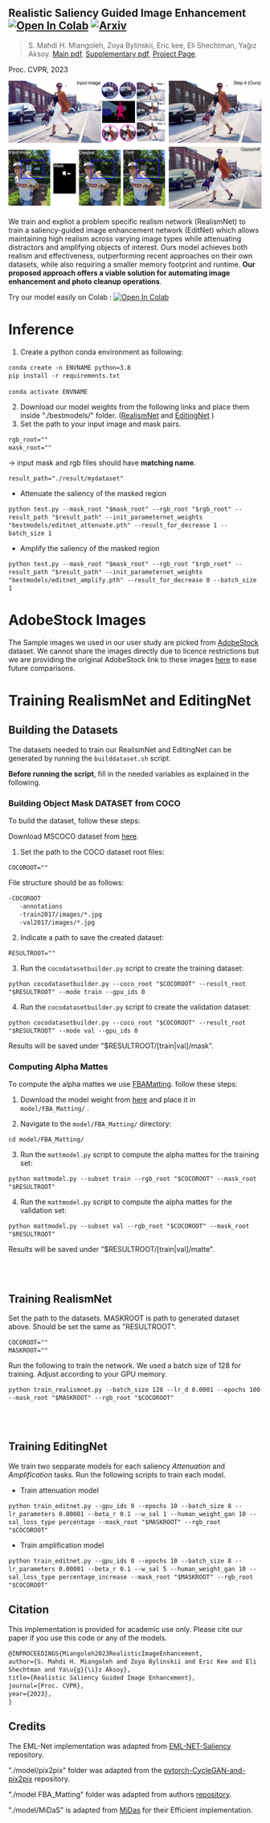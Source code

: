 ## Realistic Saliency Guided Image Enhancement [![Open In Colab](https://colab.research.google.com/assets/colab-badge.svg)]() [![Arxiv](http://img.shields.io/badge/cs.CV-arXiv-B31B1B.svg)]()


> S. Mahdi H. Miangoleh, Zoya Bylinskii, Eric kee, Eli Shechtman, Yağız Aksoy.
> [Main pdf](),
> [Supplementary pdf](),
> [Project Page](). 

Proc. CVPR, 2023

[![video](figures/teaser_n.jpg)]()

We train and expliot a problem specific realism network (RealismNet) to train a saliency-guided image enhancement network (EditNet) which allows maintaining high realism across varying image types while attenuating distractors and amplifying objects of interest. Ours model achieves both realism and effectiveness, outperforming recent approaches on their own datasets, while also requiring a smaller memory footprint and runtime. **Our proposed approach offers a viable solution for automating image enhancement and photo cleanup operations**.


Try our model easily on Colab : [![Open In Colab](https://colab.research.google.com/assets/colab-badge.svg)]()



# Inference

1. Create a python conda environment as following:

```
conda create -n ENVNAME python=3.8
pip install -r requirements.txt

conda activate ENVNAME
```

2. Download our model weights from the following links and place them inside "./bestmodels/" folder. ([RealismNet]() and [EditingNet]() ) 
3. Set the path to your input image and mask pairs. 
```
rgb_root=""
mask_root=""
```

-> input mask and rgb files should have **matching name**. 

```
result_path="./result/mydataset"
```

* Attenuate the saliency of the masked region
```
python test.py --mask_root "$mask_root" --rgb_root "$rgb_root" --result_path "$result_path" --init_parameternet_weights "bestmodels/editnet_attenuate.pth" --result_for_decrease 1 --batch_size 1
```
* Amplify the saliency of the masked region
```
python test.py --mask_root "$mask_root" --rgb_root "$rgb_root" --result_path "$result_path" --init_parameternet_weights "bestmodels/editnet_amplify.pth" --result_for_decrease 0 --batch_size 1
```

# AdobeStock Images

The Sample images we used in our user study are picked from [AdobeStock](https://stock.adobe.com) dataset. We cannot share the images directly due to licence restrictions but we are providing the original AdobeStock link to these images [here](./adobestockdatasetlink.md) to ease future comparisons.  

# Training RealismNet and EditingNet

## Building the Datasets
The datasets needed to train our RealismNet and EditingNet can be generated by running the `builddataset.sh` script. 

**Before running the script**, fill in the needed variables as explained in the following.

### Building Object Mask DATASET from COCO

To build the dataset, follow these steps:

Download MSCOCO dataset from [here](https://cocodataset.org/#home).

1. Set the path to the COCO dataset root files:
```
COCOROOT=""
```

File structure should be as follows:

```
-COCOROOT
   -annotations
   -train2017/images/*.jpg
   -val2017/images/*.jpg
```

2. Indicate a path to save the created dataset:
```
RESULTROOT=""
```

3. Run the `cocodatasetbuilder.py` script to create the training dataset:
```
python cocodatasetbuilder.py --coco_root "$COCOROOT" --result_root "$RESULTROOT" --mode train --gpu_ids 0
```

4. Run the `cocodatasetbuilder.py` script to create the validation dataset:
```
python cocodatasetbuilder.py --coco_root "$COCOROOT" --result_root "$RESULTROOT" --mode val --gpu_ids 0
```

Results will be saved under "$RESULTROOT/[train|val]/mask".

### Computing Alpha Mattes

To compute the alpha mattes we use [FBAMatting]((https://github.com/MarcoForte/FBA_Matting)). follow these steps:

1. Download the model weight from [here](https://drive.google.com/uc?id=1T_oiKDE_biWf2kqexMEN7ObWqtXAzbB1) and place it in `model/FBA_Matting/` .

2. Navigate to the `model/FBA_Matting/` directory:
```
cd model/FBA_Matting/
```

3. Run the `mattmodel.py` script to compute the alpha mattes for the training set:
```
python mattmodel.py --subset train --rgb_root "$COCOROOT" --mask_root "$RESULTROOT"
```

4. Run the `mattmodel.py` script to compute the alpha mattes for the validation set:
```
python mattmodel.py --subset val --rgb_root "$COCOROOT" --mask_root "$RESULTROOT"
```

Results will be saved under "$RESULTROOT/[train|val]/matte".

<br/><br/>

## Training RealismNet

Set the path to the datasets. MASKROOT is path to generated dataset above. Should be set the same as "RESULTROOT". 
```
COCOROOT=""
MASKROOT=""
```

Run the following to train the network. We used a batch size of 128 for training. Adjust according to your GPU memory. 
```
python train_realismnet.py --batch_size 128 --lr_d 0.0001 --epochs 100 --mask_root "$MASKROOT" --rgb_root "$COCOROOT"
```

<br/><br/>

## Training EditingNet

We train two sepparate models for each saliency *Attenuation* and *Amplification* tasks. Run the following scripts to train each model. 

* Train attenuation model
```
python train_editnet.py --gpu_ids 0 --epochs 10 --batch_size 8 --lr_parameters 0.00001 --beta_r 0.1 --w_sal 1 --human_weight_gan 10 --sal_loss_type percentage --mask_root "$MASKROOT" --rgb_root "$COCOROOT"
```                   

* Train amplification model

```
python train_editnet.py --gpu_ids 0 --epochs 10 --batch_size 8 --lr_parameters 0.00001 --beta_r 0.1 --w_sal 5 --human_weight_gan 10 --sal_loss_type percentage_increase --mask_root "$MASKROOT" --rgb_root "$COCOROOT"
```

## Citation

This implementation is provided for academic use only. Please cite our paper if you use this code or any of the models.
```
@INPROCEEDINGS{Miangoleh2023RealisticImageEnhancement,
author={S. Mahdi H. Miangoleh and Zoya Bylinskii and Eric Kee and Eli Shechtman and Ya\u{g}{\i}z Aksoy},
title={Realistic Saliency Guided Image Enhancement},
journal={Proc. CVPR},
year={2023},
}
```

## Credits

The EML-Net implementation was adapted from [EML-NET-Saliency](https://github.com/SenJia/EML-NET-Saliency) repository.

"./model/pix2pix" folder was adapted from the [pytorch-CycleGAN-and-pix2pix](https://github.com/junyanz/pytorch-CycleGAN-and-pix2pix) repository. 

"./model FBA_Matting" folder was adapted from authors [repository](https://github.com/MarcoForte/FBA_Matting).

"./model/MiDaS" is adapted from [MiDas](https://github.com/intel-isl/MiDaS/tree/v2) for their Efficient implementation.   

